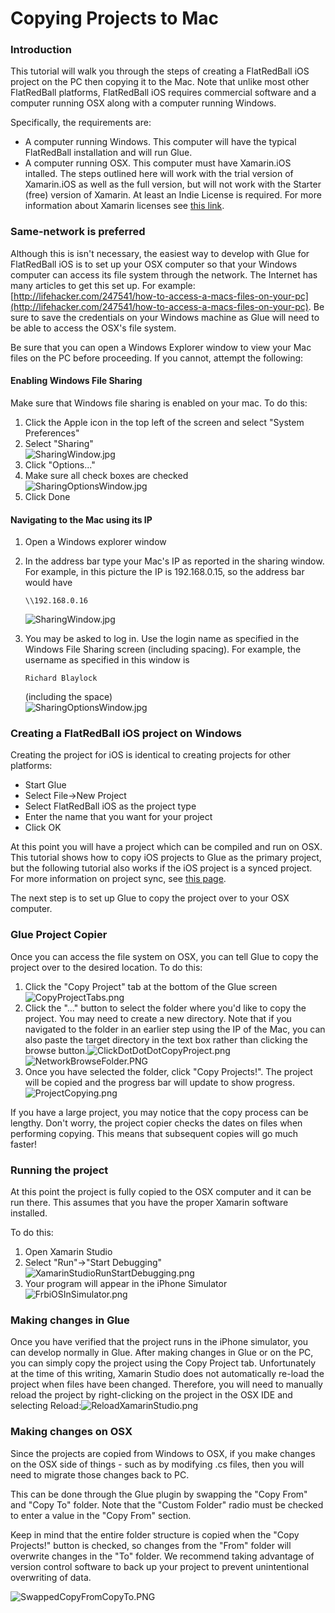 # Copying Projects to Mac

### Introduction

This tutorial will walk you through the steps of creating a FlatRedBall iOS project on the PC then copying it to the Mac. Note that unlike most other FlatRedBall platforms, FlatRedBall iOS requires commercial software and a computer running OSX along with a computer running Windows.

Specifically, the requirements are:

* A computer running Windows. This computer will have the typical FlatRedBall installation and will run Glue.
* A computer running OSX. This computer must have Xamarin.iOS intalled. The steps outlined here will work with the trial version of Xamarin.iOS as well as the full version, but will not work with the Starter (free) version of Xamarin. At least an Indie License is required. For more information about Xamarin licenses see [this link](https://store.xamarin.com/).

### Same-network is preferred

Although this is isn't necessary, the easiest way to develop with Glue for FlatRedBall iOS is to set up your OSX computer so that your Windows computer can access its file system through the network. The Internet has many articles to get this set up. For example: [http://lifehacker.com/247541/how-to-access-a-macs-files-on-your-pc](http://lifehacker.com/247541/how-to-access-a-macs-files-on-your-pc). Be sure to save the credentials on your Windows machine as Glue will need to be able to access the OSX's file system.

Be sure that you can open a Windows Explorer window to view your Mac files on the PC before proceeding. If you cannot, attempt the following:

#### Enabling Windows File Sharing

Make sure that Windows file sharing is enabled on your mac. To do this:

1. Click the Apple icon in the top left of the screen and select "System Preferences"
2. Select "Sharing"\
   ![SharingWindow.jpg](../../../.gitbook/assets/migrated\_media-SharingWindow.jpg)
3. Click "Options..."
4. Make sure all check boxes are checked\
   ![SharingOptionsWindow.jpg](../../../.gitbook/assets/migrated\_media-SharingOptionsWindow.jpg)
5. Click Done

#### Navigating to the Mac using its IP

1. Open a Windows explorer window
2.  In the address bar type your Mac's IP as reported in the sharing window. For example, in this picture the IP is 192.168.0.15, so the address bar would have

    ```
    \\192.168.0.16
    ```

    ![SharingWindow.jpg](../../../.gitbook/assets/migrated\_media-SharingWindow.jpg)
3.  You may be asked to log in. Use the login name as specified in the Windows File Sharing screen (including spacing). For example, the username as specified in this window is

    ```
    Richard Blaylock
    ```

    (including the space)\
    ![SharingOptionsWindow.jpg](../../../.gitbook/assets/migrated\_media-SharingOptionsWindow.jpg)

### Creating a FlatRedBall iOS project on Windows

Creating the project for iOS is identical to creating projects for other platforms:

* Start Glue
* Select File->New Project
* Select FlatRedBall iOS as the project type
* Enter the name that you want for your project
* Click OK

At this point you will have a project which can be compiled and run on OSX. This tutorial shows how to copy iOS projects to Glue as the primary project, but the following tutorial also works if the iOS project is a synced project. For more information on project sync, see [this page](../../../frb/docs/index.php).

The next step is to set up Glue to copy the project over to your OSX computer.

### Glue Project Copier

Once you can access the file system on OSX, you can tell Glue to copy the project over to the desired location. To do this:

1. Click the "Copy Project" tab at the bottom of the Glue screen![CopyProjectTabs.png](../../../.gitbook/assets/migrated\_media-CopyProjectTabs.png)
2. Click the "..." button to select the folder where you'd like to copy the project. You may need to create a new directory. Note that if you navigated to the folder in an earlier step using the IP of the Mac, you can also paste the target directory in the text box rather than clicking the browse button.![ClickDotDotDotCopyProject.png](../../../.gitbook/assets/migrated\_media-ClickDotDotDotCopyProject.png)![NetworkBrowseFolder.PNG](../../../.gitbook/assets/migrated\_media-NetworkBrowseFolder.PNG)
3. Once you have selected the folder, click "Copy Projects!". The project will be copied and the progress bar will update to show progress. ![ProjectCopying.png](../../../.gitbook/assets/migrated\_media-ProjectCopying.png)

If you have a large project, you may notice that the copy process can be lengthy. Don't worry, the project copier checks the dates on files when performing copying. This means that subsequent copies will go much faster!

### Running the project

At this point the project is fully copied to the OSX computer and it can be run there. This assumes that you have the proper Xamarin software installed.

To do this:

1. Open Xamarin Studio
2. Select "Run"->"Start Debugging"![XamarinStudioRunStartDebugging.png](../../../.gitbook/assets/migrated\_media-XamarinStudioRunStartDebugging.png)
3. Your program will appear in the iPhone Simulator ![FrbiOSInSimulator.png](../../../.gitbook/assets/migrated\_media-FrbiOSInSimulator.png)

### Making changes in Glue

Once you have verified that the project runs in the iPhone simulator, you can develop normally in Glue. After making changes in Glue or on the PC, you can simply copy the project using the Copy Project tab. Unfortunately at the time of this writing, Xamarin Studio does not automatically re-load the project when files have been changed. Therefore, you will need to manually reload the project by right-clicking on the project in the OSX IDE and selecting Reload:![ReloadXamarinStudio.png](../../../.gitbook/assets/migrated\_media-ReloadXamarinStudio.png)

### Making changes on OSX

Since the projects are copied from Windows to OSX, if you make changes on the OSX side of things - such as by modifying .cs files, then you will need to migrate those changes back to PC.

This can be done through the Glue plugin by swapping the "Copy From" and "Copy To" folder. Note that the "Custom Folder" radio must be checked to enter a value in the "Copy From" section.

Keep in mind that the entire folder structure is copied when the "Copy Projects!" button is checked, so changes from the "From" folder will overwrite changes in the "To" folder. We recommend taking advantage of version control software to back up your project to prevent unintentional overwriting of data.

![SwappedCopyFromCopyTo.PNG](../../../.gitbook/assets/migrated\_media-SwappedCopyFromCopyTo.PNG)
